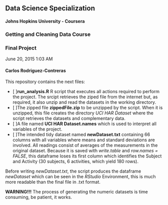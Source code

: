 ## Data Science Specialization
#### Johns Hopkins University - Coursera
### Getting and Cleaning Data Course

### Final Project
June 20, 2015 1:03 AM
#### Carlos Rodriguez-Contreras
This repository contains the next files:
- [ ]**run_analysis.R** R script that executes all actions required to perform the project. The srcipt retrieves the ziped file from the internet but, as required, it also unzip and read the datasets in the working directory.
- [ ]The zipped file **zippedFile.zip** to be unzipped by the script. When it is unzipped, this file creates the directory *UCI HAR Dataset* where the script retrieves the datasets and complementary data.
- [ ]A file named **UCI HAR Dataset.names** which is used to interpret all variables of the project.
- [ ]The intended tidy dataset named **newDataset.txt** containing 66 columns with all variables where means and standard deviations are involved. All readings consist of averages of the measurements in the original dataset. Because it is saved with  *write.table* and *row.names = FALSE*, this dataframe loses its first column which identifies the Subject and Activity (30 subjects, 6 activities, which yield 180 rows).

Before writing *newDataset.txt*, the script produces the dataframe *newDataset* which can be seen in the *RStudio* Environment, this is much more readable than the final file in .txt format.

**WARNING!!!** The process of generating the numeric datasets is time consuming, be patient, it works.